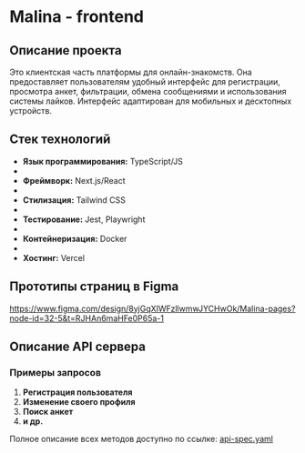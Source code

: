 # Malina - frontend
## Описание проекта
Это клиентская часть платформы для онлайн-знакомств. Она предоставляет пользователям удобный интерфейс для регистрации, просмотра анкет, фильтрации, обмена сообщениями и использования системы лайков. Интерфейс адаптирован для мобильных и десктопных устройств.

## Стек технологий
- **Язык программирования:** TypeScript/JS
- 
- **Фреймворк:** Next.js/React
- 
- **Стилизация:** Tailwind CSS
- 
- **Тестирование:** Jest, Playwright
- 
- **Контейнеризация:** Docker
- 
- **Хостинг:** Vercel

## Прототипы страниц в Figma
https://www.figma.com/design/8yjGqXIWFzllwmwJYCHwOk/Malina-pages?node-id=32-5&t=RJHAn6maHFe0P65a-1

## Описание API сервера

### Примеры запросов
1. **Регистрация пользователя**
2. **Изменение своего профиля**
3. **Поиск анкет**
4. **и др.**

Полное описание всех методов доступно по ссылке: [api-spec.yaml](api-spec.yaml)
